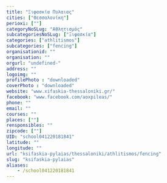 ```yaml
---
title: "Ξιφασκία Πυλαιας"
cities: ["Θεσσαλονίκη"]
perioxi: [""]
categoryNoSLug: "Αθλητισμός"
subcategoriesNoSLug: ["Ξιφασκία"]
categories: ["athlitismos"]
subcategories: ["fencing"]
organisationid: ""
organisation: ""
orgurl: "undefined-"
address: ""
logoimg: ""
profilePhoto : "downloaded"
coverPhoto : "downloaded"
website: "www.xifaskia-thessaloniki.gr/"
facebook: "www.facebook.com/aoxpileas/"
phone: ""
email: ""
courses: ""
places: [""]
rensponsibles: ""
zipcode: [""]
UID: "school041220181841"
latitude: ""
longitude: ""
url: "ksifaskia-pylaias/thessaloniki/athlitismos/fencing"
slug: "ksifaskia-pylaias"
aliases:
    - /school041220181841
---
```





